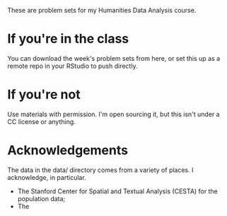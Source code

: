These are problem sets for my Humanities Data Analysis course.

# If you're in the class

You can download the week's problem sets from here, or set this up as a remote repo in your RStudio to push directly.

# If you're not

Use materials with permission. I'm open sourcing it, but this isn't under a CC license or anything.

# Acknowledgements

The data in the data/ directory comes from a variety of places. I acknowledge, in particular.

* The Stanford Center for Spatial and Textual Analysis (CESTA) for the population data;
* The 
